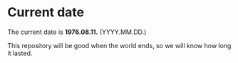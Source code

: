 # Current date

The current date is **1976.08.11.** (YYYY.MM.DD.)

This repository will be good when the world ends, so we will know how long it lasted.